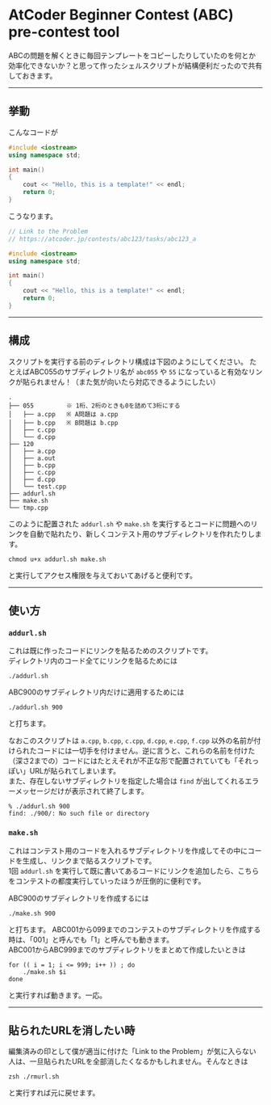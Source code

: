# AtCoder Beginner Contest (ABC) pre-contest tool
ABCの問題を解くときに毎回テンプレートをコピーしたりしていたのを何とか効率化できないか？と思って作ったシェルスクリプトが結構便利だったので共有しておきます。

***

## 挙動
こんなコードが

```c++:tmp.cpp
#include <iostream>
using namespace std;

int main()
{
    cout << "Hello, this is a template!" << endl;
    return 0;
}
```

こうなります。

```c++:123/a.cpp
// Link to the Problem
// https://atcoder.jp/contests/abc123/tasks/abc123_a

#include <iostream>
using namespace std;

int main()
{
    cout << "Hello, this is a template!" << endl;
    return 0;
}
```

***

## 構成
スクリプトを実行する前のディレクトリ構成は下図のようにしてください。
たとえばABC055のサブディレクトリ名が `abc055` や `55` になっていると有効なリンクが貼られません！（また気が向いたら対応できるようにしたい）

```
.
├── 055         ※ 1桁、2桁のときも0を詰めて3桁にする
│   ├── a.cpp   ※ A問題は a.cpp
│   ├── b.cpp   ※ B問題は b.cpp
│   ├── c.cpp
│   └── d.cpp
├── 120
│   ├── a.cpp
│   ├── a.out
│   ├── b.cpp
│   ├── c.cpp
│   ├── d.cpp
│   └── test.cpp
├── addurl.sh
├── make.sh
└── tmp.cpp
```

このように配置された `addurl.sh` や `make.sh` を実行するとコードに問題へのリンクを自動で貼れたり、新しくコンテスト用のサブディレクトリを作れたりします。

```console
chmod u+x addurl.sh make.sh
```

と実行してアクセス権限を与えておいてあげると便利です。

***

## 使い方
### `addurl.sh`
これは既に作ったコードにリンクを貼るためのスクリプトです。\
ディレクトリ内のコード全てにリンクを貼るためには

```
./addurl.sh
```

ABC900のサブディレクトリ内だけに適用するためには

```
./addurl.sh 900
```

と打ちます。

なおこのスクリプトは `a.cpp`, `b.cpp`, `c.cpp`, `d.cpp`, `e.cpp`, `f.cpp` 以外の名前が付けられたコードには一切手を付けません。逆に言うと、これらの名前を付けた（深さ2までの）コードにはたとえそれが不正な形で配置されていても「それっぽい」URLが貼られてしまいます。\
また、存在しないサブディレクトリを指定した場合は `find` が出してくれるエラーメッセージだけが表示されて終了します。

```
% ./addurl.sh 900
find: ./900/: No such file or directory
```

### `make.sh`
これはコンテスト用のコードを入れるサブディレクトリを作成してその中にコードを生成し、リンクまで貼るスクリプトです。\
1回 `addurl.sh` を実行して既に書いてあるコードにリンクを追加したら、こちらをコンテストの都度実行していったほうが圧倒的に便利です。

ABC900のサブディレクトリを作成するには

```
./make.sh 900
```

と打ちます。
ABC001から099までのコンテストのサブディレクトリを作成する時は、「001」と呼んでも「1」と呼んでも動きます。\
ABC001からABC999までのサブディレクトリをまとめて作成したいときは

```
for (( i = 1; i <= 999; i++ )) ; do
    ./make.sh $i
done
```

と実行すれば動きます。一応。

***

## 貼られたURLを消したい時
編集済みの印として僕が適当に付けた「Link to the Problem」が気に入らない人は、一旦貼られたURLを全部消したくなるかもしれません。そんなときは

```
zsh ./rmurl.sh
```

と実行すれば元に戻せます。